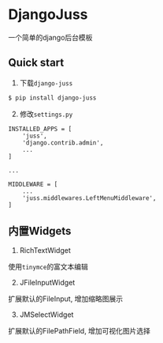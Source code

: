 # DjangoJuss

一个简单的django后台模板

## Quick start

1. 下载`django-juss`

```bash
$ pip install django-juss
```

2. 修改`settings.py`

```
INSTALLED_APPS = [
    'juss',
    'django.contrib.admin',
    ...
]

...

MIDDLEWARE = [
    ...
    'juss.middlewares.LeftMenuMiddleware',
]
```

## 内置Widgets

1. RichTextWidget

使用`tinymce`的富文本编辑

2. JFileInputWidget

扩展默认的FileInput, 增加缩略图展示

3. JMSelectWidget

扩展默认的FilePathField, 增加可视化图片选择
